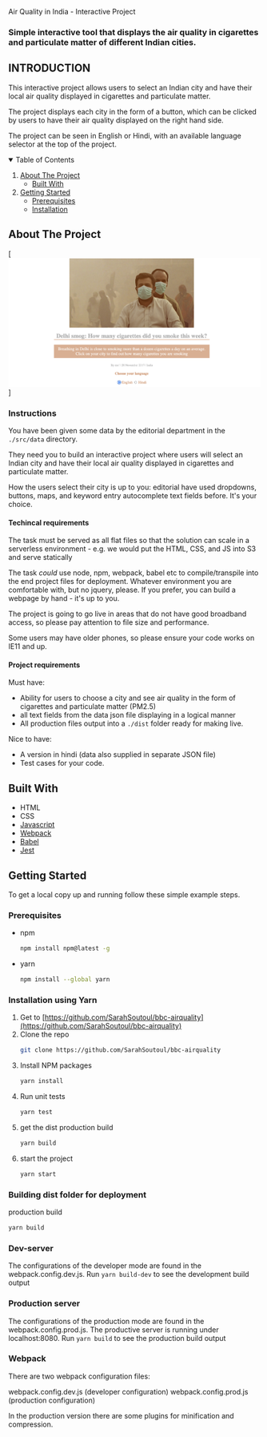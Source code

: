 Air Quality in India - Interactive Project

### Simple interactive tool that displays the air quality in cigarettes and particulate matter of different Indian cities.

## INTRODUCTION

This interactive project allows users to select an Indian city and have their local air quality displayed in cigarettes and particulate matter.

The project displays each city in the form of a button, which can be clicked by users to have their air quality displayed on the right hand side.

The project can be seen in English or Hindi, with an available language selector at the top of the project.

<!-- TABLE OF CONTENTS -->
<details open="open">
  <summary>Table of Contents</summary>
  <ol>
    <li>
      <a href="#about-the-project">About The Project</a>
      <ul>
        <li><a href="#built-with">Built With</a></li>
      </ul>
    </li>
    <li>
      <a href="#getting-started">Getting Started</a>
      <ul>
        <li><a href="#prerequisites">Prerequisites</a></li>
        <li><a href="#installation">Installation</a></li>
      </ul>
    </li>
  </ol>
</details>

<!-- ABOUT THE PROJECT -->

## About The Project

[![Landing Page][project-screenshot]]

### Instructions

You have been given some data by the editorial department in the `./src/data` directory.

They need you to build an interactive project where users will select an Indian city and have their local air quality displayed in cigarettes and particulate matter.

How the users select their city is up to you: editorial have used dropdowns, buttons, maps, and keyword entry autocomplete text fields before. It's your choice.

#### Techincal requirements

The task must be served as all flat files so that the solution can scale in a serverless environment - e.g. we would put the HTML, CSS, and JS into S3 and serve statically

The task _could_ use node, npm, webpack, babel etc to compile/transpile into the end project files for deployment. Whatever environment you are comfortable with, but no jquery, please. If you prefer, you can build a webpage by hand - it's up to you.

The project is going to go live in areas that do not have good broadband access, so please pay attention to file size and performance.

Some users may have older phones, so please ensure your code works on IE11 and up.

#### Project requirements

Must have:

- Ability for users to choose a city and see air quality in the form of cigarettes and particulate matter (PM2.5)
- all text fields from the data json file displaying in a logical manner
- All production files output into a `./dist` folder ready for making live.

Nice to have:

- A version in hindi (data also supplied in separate JSON file)
- Test cases for your code.

## Built With

- HTML
- CSS
- [Javascript](https://www.javascript.com/)
- [Webpack](https://webpack.js.org/)
- [Babel](https://babeljs.io/)
- [Jest](https://jestjs.io/)

<!-- GETTING STARTED -->

## Getting Started

To get a local copy up and running follow these simple example steps.

### Prerequisites

- npm
  ```sh
  npm install npm@latest -g
  ```
- yarn
  ```sh
  npm install --global yarn
  ```

### Installation using Yarn

1. Get to [https://github.com/SarahSoutoul/bbc-airquality](https://github.com/SarahSoutoul/bbc-airquality)
2. Clone the repo
   ```sh
   git clone https://github.com/SarahSoutoul/bbc-airquality
   ```
3. Install NPM packages
   ```sh
   yarn install
   ```
4. Run unit tests
   ```sh
   yarn test
   ```
5. get the dist production build
   ```sh
   yarn build
   ```
6. start the project
   ```sh
   yarn start
   ```

### Building dist folder for deployment

production build

```sh
yarn build
```

### Dev-server

The configurations of the developer mode are found in the webpack.config.dev.js. Run `yarn build-dev` to see the development build output

### Production server

The configurations of the production mode are found in the webpack.config.prod.js.
The productive server is running under localhost:8080. Run `yarn build` to see the production build output

### Webpack

There are two webpack configuration files:

webpack.config.dev.js (developer configuration)
webpack.config.prod.js (production configuration)

In the production version there are some plugins for minification and compression.

<!-- MARKDOWN LINKS & IMAGES -->

[project-screenshot]: images/landing-page.png
